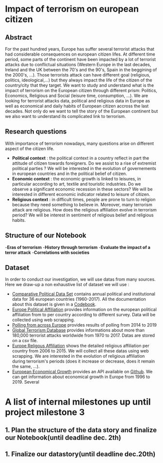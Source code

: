 # Impact of terrorism on european citizen

## Abstract 
For the past hundred years, Europe has suffer several terrorist attacks that had considerable consequences on european citizen lifes. At different time period, some parts of the continent have been impacted by a lot of terrorist attacks due to conflictual situations (Western Europe in the last decades, Ireland and the UK between the 70's and the 90's, Spain in the beggining of the 2000's, ...). Those terrorists attack can have different goal (religious, politics, ideological,...) but they always impact the life of the citizen of the country/city that they target. We want to study and understand what is the impact of terrorism on the European citizen through different prism: Politics, Economics, Religious and Social (leisure time, consumption, ...).  We are looking for terrorist attacks data, political and religious data in Europe as well as economical and daily habits of European citizen accross the last decades. Not only do we want to tell the story of the European continent but we also want to understand its complicated link to terrorism.


## Research questions
With importance of terrorism nowadays, many questions arise on different aspect of the citizen life. 
- **Political context** : the political context in a country reflect in part the attitude of citizen towards foreigners. Do we assist to a rise of extremist political parties ? We will be interested in the evolution of governements in european countries and in the political belief of citizen.
- **Economic context** : the economic growth is linked to leisures, in particular according to art, textile and touristic industries. Do we observe a significant economic recession in these sectors? We will be interested in different economic indicator related to leisure of citizen.
- **Religious context** : in difficult times, people are prone to turn to religion because they need something to believe in. Moreover, many terrorism attack are religious. How does the religious affiliation evolve in terrorism period? We will be interest in sentiment of religious belief and religious habits.

## Structure of our Notebook

-**Eras of terrorism**
-**History through terrorism**
-**Evaluate the impact of a terror attack**
-**Correlations with societies**

## Dataset
In order to conduct our investigation, we will use datas from many sources. Here we draw-up a non exhaustive list of dataset we will use :
- [Comparative Political Data Set](http://www.cpds-data.org/index.php/data) contains annual political and institutional data for 36 european countries (1960-2017). All the documentation about this dataset is given in a [Codebook](http://www.cpds-data.org/images/Update2019/Codebook-Government-Composition-1960-2017.pdf). 
- [Europe Political Affiliation](https://europeelects.eu/data/) provides information on the european political affiliation from  to per country according to different survey. Data will be collected using web scrapping.
- [Polling from across Europe](https://www.politico.eu/europe-poll-of-polls/austria/) provides results of polling from 2014 to 2019
- [Global Terrorism Database](https://www.kaggle.com/START-UMD/gtd) provides informations about more than 180,000 terrorist attacks worldwide from 1970 to 2017. Datas are stored on a csv file.
- [Europe Religous Affiliation](https://www.smre-data.ch/en/data_exploring/region_cockpit#/mode/dataset_comparison/region/FRA/period/2010/presentation/table) shows the detailed religious affiliation per country from 2006 to 2015. We will collect all these datas using web scrapping. We are interested in the evolution of religious affiliation during terrorism's periods (does it increase or decrease, does it remain the same, ...).
- [European Economical Growth](https://tradingeconomics.com/api/?source=summary) provides an API available on [Github](https://github.com/tradingeconomics/tradingeconomics). We can get information about economical growth in Europe from 1996 to 2019. Several 


# A list of internal milestones up until project milestone 3 
## 1. Plan the structure of the data story and finalize our Notebook(until deadline dec. 2th)

## 1. Finalize our datastory(until deadline dec.20th)
